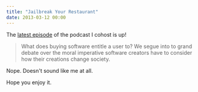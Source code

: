 ```yaml
---
title: "Jailbreak Your Restaurant"
date: 2013-03-12 00:00
---
```


<p>The <a href="http://themasterbranch.com/2013/03/episode-5-%E2%80%93-jailbreak-your-restaurant/">latest episode</a> of the podcast I cohost is up!</p>

<blockquote>
  <p>What does buying software entitle a user to? We segue into to grand debate over the moral imperative software creators have to consider how their creations change society.</p>

</blockquote>

<p>Nope. Doesn't sound like me at all.</p>

<div class="sqs-audio-embed" data-url="http://themasterbranch.com/podpress_trac/web/139/0/TheMasterBranch_ep5.m4a" data-mime-type="" data-title="Jailbreak Your Restaurant" data-author="Tom Creight, Ash Furrow, Adam Shutsa" data-show-download="false" data-design-style="minimal" data-duration-in-ms="" data-color-theme="dark">

</div>

<p>Hope you enjoy it. </p>

<!-- more -->

